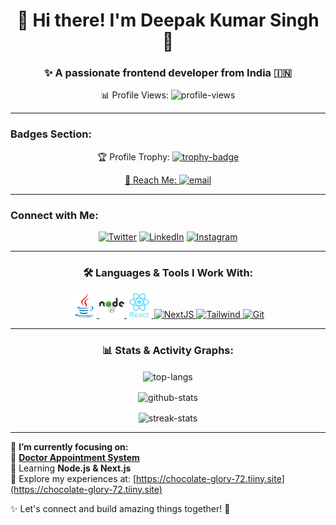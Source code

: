 <h1 align="center">👋 Hi there! I'm Deepak Kumar Singh 🚀</h1>
<h3 align="center">✨ A passionate frontend developer from India 🇮🇳</h3>

<p align="center">📊 Profile Views: <img src="https://komarev.com/ghpvc/?username=deepakkroxford&label=Profile%20views&color=0e75b6&style=flat" alt="profile-views" /></p>

---

### Badges Section:

<p align="center">
  🏆 Profile Trophy: <a href="https://github.com/ryo-ma/github-profile-trophy">
  <img src="https://github-profile-trophy.vercel.app/?username=deepakkroxford&theme=gruvbox" alt="trophy-badge" />
</p>

<p align="center">
  💌 Reach Me: <a href="mailto:deepakkr.oxford@gmail.com"><img src="https://img.shields.io/badge/📧 Email-Deepak-blue" alt="email" /></a>
</p>

---

### Connect with Me:
<p align="center">
  <a href="https://twitter.com/amansin12425272" target="blank"><img src="https://img.shields.io/twitter/follow/@amansin12425272?logo=twitter&style=flat-square" alt="Twitter" /></a>
  <a href="https://linkedin.com/in/oxdeepakkumarsingh" target="blank"><img src="https://img.shields.io/badge/🔗 LinkedIn-Deepak-blue" alt="LinkedIn" /></a>
  <a href="https://instagram.com/amansinghr8254" target="blank"><img src="https://img.shields.io/badge/📸 Instagram-orange" alt="Instagram" /></a>
</p>

---

<h3 align="center">🛠️ Languages & Tools I Work With:</h3>
<p align="center">
  <a href="https://www.java.com" target="_blank">
    <img src="https://raw.githubusercontent.com/devicons/devicon/master/icons/java/java-original.svg" width="40" height="40" alt="Java" />
  </a>
  <a href="https://nodejs.org" target="_blank">
    <img src="https://raw.githubusercontent.com/devicons/devicon/master/icons/nodejs/nodejs-original-wordmark.svg" width="40" height="40" alt="NodeJS" />
  </a>
  <a href="https://reactjs.org/" target="_blank">
    <img src="https://raw.githubusercontent.com/devicons/devicon/master/icons/react/react-original-wordmark.svg" width="40" height="40" alt="React" />
  </a>
  <a href="https://nextjs.org/" target="_blank">
    <img src="https://cdn.worldvectorlogo.com/logos/nextjs-2.svg" width="40" height="40" alt="NextJS" />
  </a>
  <a href="https://tailwindcss.com/" target="_blank">
    <img src="https://www.vectorlogo.zone/logos/tailwindcss/tailwindcss-icon.svg" width="40" height="40" alt="Tailwind" />
  </a>
  <a href="https://git-scm.com/" target="_blank">
    <img src="https://www.vectorlogo.zone/logos/git-scm/git-scm-icon.svg" width="40" height="40" alt="Git" />
  </a>
</p>

---

<h3 align="center">📊 Stats & Activity Graphs:</h3>
<p align="center">
  <img align="center" src="https://github-readme-stats.vercel.app/api/top-langs?username=deepakkroxford&show_icons=true&locale=en&layout=compact&exclude=Python" alt="top-langs" />
</p>

<p align="center">
  <img align="center" src="https://github-readme-stats.vercel.app/api?username=deepakkroxford&show_icons=true&locale=en" alt="github-stats" />
</p>

<p align="center">
  <img align="center" src="https://github-readme-streak-stats.herokuapp.com/?user=deepakkroxford&" alt="streak-stats" />
</p>

---

🎯 **I’m currently focusing on:** <br>
🔭 [**Doctor Appointment System**](https://github.com/deepakkroxford/Doctor.git) <br>
🌱 Learning **Node.js & Next.js** <br>
📄 Explore my experiences at: [https://chocolate-glory-72.tiiny.site](https://chocolate-glory-72.tiiny.site)

✨ Let's connect and build amazing things together! 🌟
